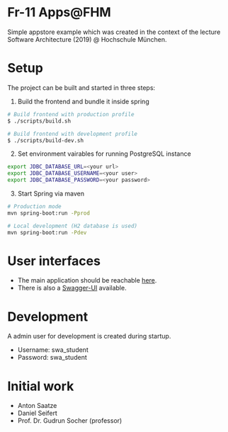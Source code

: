 # Fr-11 Apps@FHM

Simple appstore example which was created in the context of the lecture Software Architecture (2019) @ Hochschule München.

# Setup
The project can be built and started in three steps:

1. Build the frontend and bundle it inside spring
```bash
# Build frontend with production profile
$ ./scripts/build.sh

# Build frontend with development profile
$ ./scripts/build-dev.sh
```

2. Set environment vairables for running PostgreSQL instance
```bash
export JDBC_DATABASE_URL=<your url>
export JDBC_DATABASE_USERNAME=<your user>
export JDBC_DATABASE_PASSWORD=<your password>
```

3. Start Spring via maven
```bash
# Production mode
mvn spring-boot:run -Pprod

# Local development (H2 database is used)
mvn spring-boot:run -Pdev
```

# User interfaces
* The main application should be reachable [here](http://localhost:8080).
* There is also a [Swagger-UI](http://localhost:8080/swagger-ui.html) available.

# Development
A admin user for development is created during startup.
* Username: swa_student
* Password: swa_student

# Initial work
* Anton Saatze
* Daniel Seifert
* Prof. Dr. Gudrun Socher (professor)
